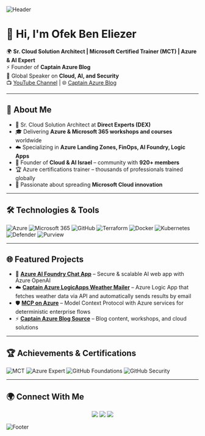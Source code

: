 <!-- Banner -->
![Header](https://capsule-render.vercel.app/api?type=waving&color=0:0078D4,100:001E3C&height=250&section=header&text=Ofek%20Ben%20Eliezer%20⚓%20Captain%20Azure&fontSize=45&fontColor=ffffff&animation=fadeIn&fontAlignY=38)

# 👋 Hi, I'm Ofek Ben Eliezer

🌍 **Sr. Cloud Solution Architect | Microsoft Certified Trainer (MCT) | Azure & AI Expert**  
⚡ Founder of **Captain Azure Blog**  
🎤 Global Speaker on **Cloud, AI, and Security**  
📺 [YouTube Channel](https://www.youtube.com/@ofekbeneliezer) | 🌐 [Captain Azure Blog](https://azcaptain.azurewebsites.net)

---

## 🚀 About Me
- 💼 Sr. Cloud Solution Architect at **Direct Experts (DEX)**
- 🎓 Delivering **Azure & Microsoft 365 workshops and courses** worldwide
- ☁️ Specializing in **Azure Landing Zones, FinOps, AI Foundry, Logic Apps**
- 🤝 Founder of **Cloud & AI Israel** – community with **920+ members**
- 🏆 Azure certifications trainer – thousands of professionals trained globally
- 🌟 Passionate about spreading **Microsoft Cloud innovation**  

---

## 🛠️ Technologies & Tools
![Azure](https://img.shields.io/badge/Microsoft%20Azure-0078D4?style=for-the-badge&logo=microsoftazure&logoColor=white)
![Microsoft 365](https://img.shields.io/badge/Microsoft%20365-D83B01?style=for-the-badge&logo=microsoftoffice&logoColor=white)
![GitHub](https://img.shields.io/badge/GitHub-181717?style=for-the-badge&logo=github&logoColor=white)
![Terraform](https://img.shields.io/badge/Terraform-844FBA?style=for-the-badge&logo=terraform&logoColor=white)
![Docker](https://img.shields.io/badge/Docker-2496ED?style=for-the-badge&logo=docker&logoColor=white)
![Kubernetes](https://img.shields.io/badge/Kubernetes-326CE5?style=for-the-badge&logo=kubernetes&logoColor=white)
![Defender](https://img.shields.io/badge/Microsoft%20Defender-0067B8?style=for-the-badge&logo=microsoft&logoColor=white)
![Purview](https://img.shields.io/badge/Microsoft%20Purview-008AD7?style=for-the-badge&logo=microsoft&logoColor=white)

---

## 🌐 Featured Projects
- 🚀 [**Azure AI Foundry Chat App**](https://github.com/OfekBenEliezer/azure-ai-foundry-chat-app) – Secure & scalable AI web app with Azure OpenAI
- ☁️ [**Captain Azure LogicApps Weather Mailer**](https://github.com/OfekBenEliezer/captain-azure-logicapps-weather-mailer) – Azure Logic App that fetches weather data via API and automatically sends results by email
- 🛡️ [**MCP on Azure**](https://github.com/OfekBenEliezer/mcp-on-azure) – Model Context Protocol with Azure services for deterministic enterprise flows  
- ⚡ [**Captain Azure Blog Source**](https://github.com/OfekBenEliezer) – Blog content, workshops, and cloud solutions  

---

## 🏆 Achievements & Certifications
![MCT](https://img.shields.io/badge/Microsoft%20Certified%20Trainer-MCT-0078D4?style=for-the-badge&logo=microsoft&logoColor=white)
![Azure Expert](https://img.shields.io/badge/Azure%20Expert-Cloud%20Architect-0078D4?style=for-the-badge&logo=azuredevops&logoColor=white)
![GitHub Foundations](https://img.shields.io/badge/GitHub%20Certified-Foundations-181717?style=for-the-badge&logo=github&logoColor=white)
![GitHub Security](https://img.shields.io/badge/GitHub%20Advanced%20Security-Certified-181717?style=for-the-badge&logo=github&logoColor=white)

---

## 🌍 Connect With Me
<p align="center">
  <a href="https://www.linkedin.com/in/ofekbeneliezer/"><img src="https://img.shields.io/badge/LinkedIn-0077B5.svg?&style=for-the-badge&logo=linkedin&logoColor=white"/></a>
  <a href="https://azcaptain.azurewebsites.net"><img src="https://img.shields.io/badge/Blog-Captain%20Azure-0078D4?style=for-the-badge&logo=azuredevops&logoColor=white"/></a>
  <a href="https://www.youtube.com/@ofekbeneliezer"><img src="https://img.shields.io/badge/YouTube-FF0000.svg?&style=for-the-badge&logo=youtube&logoColor=white"/></a>
</p>

<!-- Footer -->
![Footer](https://capsule-render.vercel.app/api?type=waving&color=0:001E3C,100:0078D4&height=150&section=footer)
